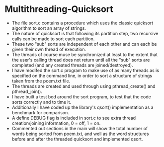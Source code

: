 # Multithreading-Quicksort
* The file sort.c contains a procedure which uses the classic quicksort algorithm to sort an array of strings.
* The nature of quicksort is that following its partition step, two recursive calls can be made to sort each partition.
* These two "sub" sorts are independent of each other and can each be given their own thread of execution.
* The threads of course muse be synchronized at least to the extent that the user's calling thread does not return until all the "sub" sorts are completed (and any created threads are joined/destroyed).
* I have modifed the sort.c program to make use of as many threads as is specified on the command line, in order to sort a structure of strings taken from the poem.txt file.
* The threads are created and used through using pthread_create() and pthread_join().
* I have built a test bed around the sort program, to test that the code sorts correctly and to time it.
* Additionally I have coded up the library's qsort() implementation as a benchmark for comparison.
* A define DEBUG flag is included in sort.c to see extra thread creation/joining information, 0 = off, 1 = on.
* Commented out sections in the main will show the total number of words being sorted from poem.txt, and well as the word structures before and after the threaded quicksort and implemented qsort.
